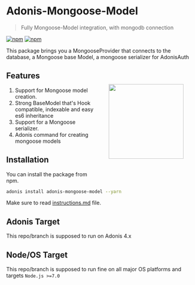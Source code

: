 # Adonis-Mongoose-Model
> Fully Mongoose-Model integration, with mongodb connection

[![npm](https://img.shields.io/npm/v/adonis-mongoose-model.svg?style=flat-square)](https://www.npmjs.com/package/adonis-mongoose-model)
[![npm](https://img.shields.io/npm/dm/adonis-mongoose-model.svg?style=flat-square)](https://www.npmjs.com/package/adonis-mongoose-model)

This package brings you a MongooseProvider that connects to the database, a Mongoose base Model, a mongoose serializer for AdonisAuth

<img src="http://res.cloudinary.com/adonisjs/image/upload/q_100/v1497112678/adonis-purple_pzkmzt.svg" width="200px" align="right" hspace="30px" vspace="50px">

## Features

1. Support for Mongoose model creation.
2. Strong BaseModel that's Hook compatible, indexable and easy es6 inheritance
3. Support for a Mongoose serializer.
4. Adonis command for creating mongoose models

## Installation
You can install the package from npm.
```bash
adonis install adonis-mongoose-model --yarn
```

Make sure to read [instructions.md](instructions.md) file.

## Adonis Target

This repo/branch is supposed to run on Adonis 4.x

## Node/OS Target

This repo/branch is supposed to run fine on all major OS platforms and targets `Node.js >=7.0`
